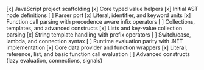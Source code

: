 [x] JavaScript project scaffolding
  [x] Core typed value helpers
  [x] Initial AST node definitions
[ ] Parser port
  [x] Literal, identifier, and keyword units
  [x] Function call parsing with precedence aware infix operators
  [ ] Collections, templates, and advanced constructs
    [x] Lists and key-value collection parsing
    [x] String template handling with prefix operators
    [ ] Switch/case, lambda, and connection syntax
[ ] Runtime evaluation parity with .NET implementation
  [x] Core data provider and function wrappers
  [x] Literal, reference, list, and basic function call evaluation
  [ ] Advanced constructs (lazy evaluation, connections, signals)
